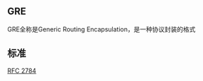 GRE
------
GRE全称是Generic Routing Encapsulation，是一种协议封装的格式
## 标准
[RFC 2784](https://tools.ietf.org/html/rfc2784)

